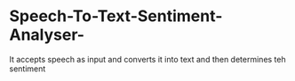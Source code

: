 # Speech-To-Text-Sentiment-Analyser-
It accepts speech as input and converts it into text and then determines teh sentiment

